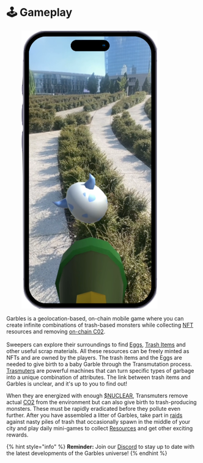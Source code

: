 # 🕹 Gameplay

<figure><img src="../../.gitbook/assets/Phone mockup.png" alt=""><figcaption></figcaption></figure>

Garbles is a geolocation-based, on-chain mobile game where you can create infinite combinations of trash-based monsters while collecting [NFT](../resources/consumables/) resources and removing [on-chain C02](../resources/c02-tokens.md).\
\
Sweepers can explore their surroundings to find [Eggs](../resources/consumables/eggs.md), [Trash Items](../resources/consumables/trash-items.md) and other useful scrap materials. All these resources can be freely minted as NFTs and are owned by the players. The trash items and the Eggs are needed to give birth to a baby Garble through the Transmutation process. [Trasmuters](../resources/nft/transmuters.md) are powerful machines that can turn specific types of garbage into a unique combination of attributes. The link between trash items and Garbles is unclear, and it's up to you to find out!&#x20;

When they are energized with enough [$NUCLEAR](../resources/#nuclear), Transmuters remove actual [CO2](../resources/c02-tokens.md) from the environment but can also give birth to trash-producing monsters. These must be rapidly eradicated before they pollute even further. After you have assembled a litter of Garbles, take part in [raids](raid.md) against nasty piles of trash that occasionally spawn in the middle of your city and play daily mini-games to collect [Resources](../resources/) and get other exciting rewards.&#x20;

{% hint style="info" %}
**Reminder:** Join our [Discord](https://discord.gg/yKvddrZ25u) to stay up to date with the latest developments of the Garbles universe!
{% endhint %}
